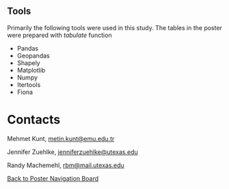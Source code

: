 ## Tools

Primarily the following tools were used in this study.  The tables in the poster were prepared with *tabulate* function
* Pandas
* Geopandas
* Shapely
* Matplotlib
* Numpy
* Itertools
* Fiona


# Contacts
Mehmet Kunt, metin.kunt@emu.edu.tr

Jennifer Zuehlke, jenniferzuehlke@utexas.edu

Randy Machemehl, rbm@mail.utexas.edu


[Back to Poster Navigation Board](./poster_nav.md#Outline)
